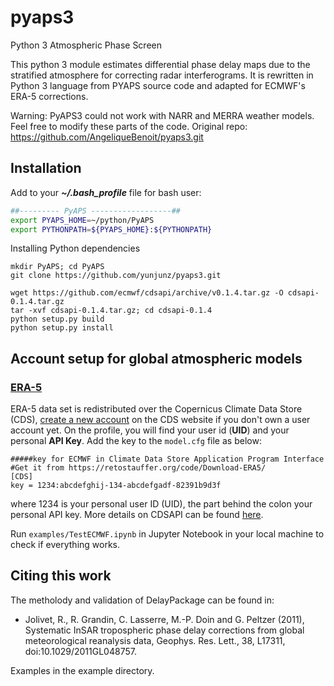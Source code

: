 # pyaps3
Python 3 Atmospheric Phase Screen

This python 3 module estimates differential phase delay maps due to the stratified atmosphere for correcting radar interferograms. It is rewritten in Python 3 language from PYAPS source code and adapted for ECMWF's ERA-5 corrections. 

Warning: PyAPS3 could not work with NARR and MERRA weather models. Feel free to modify these parts of the code.
Original repo: https://github.com/AngeliqueBenoit/pyaps3.git

## Installation

Add to your **_~/.bash_profile_** file for bash user:

```bash
##--------- PyAPS ------------------## 
export PYAPS_HOME=~/python/PyAPS
export PYTHONPATH=${PYAPS_HOME}:${PYTHONPATH}
```

Installing Python dependencies

```
mkdir PyAPS; cd PyAPS
git clone https://github.com/yunjunz/pyaps3.git

wget https://github.com/ecmwf/cdsapi/archive/v0.1.4.tar.gz -O cdsapi-0.1.4.tar.gz
tar -xvf cdsapi-0.1.4.tar.gz; cd cdsapi-0.1.4
python setup.py build
python setup.py install
```

## Account setup for global atmospheric models
### [ERA-5](https://retostauffer.org/code/Download-ERA5/)
ERA-5 data set is redistributed over the Copernicus Climate Data Store (CDS), [create a new account](https://cds.climate.copernicus.eu/user/register) on the CDS website if you don't own a user account yet. On the profile, you will find your user id (**UID**) and your personal **API Key**. Add the key to the `model.cfg` file as below:

```
#####key for ECMWF in Climate Data Store Application Program Interface
#Get it from https://retostauffer.org/code/Download-ERA5/
[CDS]
key = 1234:abcdefghij-134-abcdefgadf-82391b9d3f
```

where 1234 is your personal user ID (UID), the part behind the colon your personal API key. More details on CDSAPI can be found [here](https://cds.climate.copernicus.eu/api-how-to).

Run `examples/TestECMWF.ipynb` in Jupyter Notebook in your local machine to check if everything works.

## Citing this work
The metholody and validation of DelayPackage can be found in:
+ Jolivet, R., R. Grandin, C. Lasserre, M.-P. Doin and G. Peltzer (2011), Systematic InSAR tropospheric phase delay corrections from global meteorological reanalysis data, Geophys. Res. Lett., 38, L17311, doi:10.1029/2011GL048757.

Examples in the example directory.
